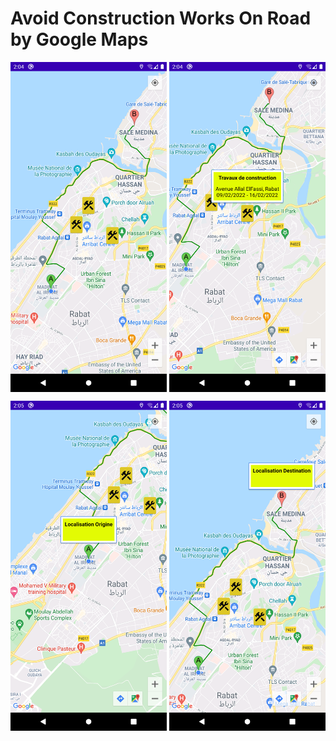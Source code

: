 # Avoid Construction Works On Road by Google Maps

<p align="center">
<img src="static/shot_1.png" alt="1" width="250" align="center"/>    <img src="static/shot_2.png" alt="1" width="250" align="center"/>

<img src="static/shot_3.png" alt="1" width="250" align="center"/>    <img src="static/shot_4.png" alt="1" width="250" align="center"/>
</p>